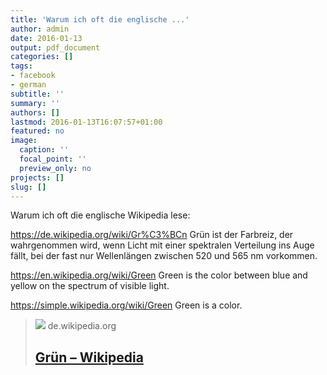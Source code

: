 ```yaml
---
title: 'Warum ich oft die englische ...'
author: admin
date: 2016-01-13
output: pdf_document
categories: []
tags:
- facebook
- german
subtitle: ''
summary: ''
authors: []
lastmod: 2016-01-13T16:07:57+01:00
featured: no
image:
  caption: ''
  focal_point: ''
  preview_only: no
projects: []
slug: []
---
```

Warum ich oft die englische Wikipedia lese:

https://de.wikipedia.org/wiki/Gr%C3%BCn
Grün ist der Farbreiz, der wahrgenommen wird, wenn Licht mit einer spektralen Verteilung ins Auge fällt, bei der fast nur Wellenlängen zwischen 520 und 565 nm vorkommen.

https://en.wikipedia.org/wiki/Green
Green is the color between blue and yellow on the spectrum of visible light.

https://simple.wikipedia.org/wiki/Green
Green is a color.
> [![](https://upload.wikimedia.org/wikipedia/commons/thumb/9/94/Innervillgraten_-_Oberstalleralm_-_Rastplatz.jpg/1200px-Innervillgraten_-_Oberstalleralm_-_Rastplatz.jpg)](https://de.wikipedia.org/wiki/Gr%C3%BCn)
> de.wikipedia.org
> ## [Grün – Wikipedia](https://de.wikipedia.org/wiki/Gr%C3%BCn)
>

